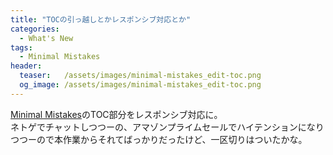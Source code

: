 ```yaml
---
title: "TOCの引っ越しとかレスポンシブ対応とか"
categories:
  - What's New
tags:
  - Minimal Mistakes
header:
  teaser:   /assets/images/minimal-mistakes_edit-toc.png
  og_image: /assets/images/minimal-mistakes_edit-toc.png
---
```

[Minimal Mistakes](/githubpages/minimal-mistakes/)のTOC部分をレスポンシブ対応に。  
ネトゲでチャットしつつーの、アマゾンプライムセールでハイテンションになりつつーので本作業からそれてばっかりだったけど、一区切りはついたかな。  